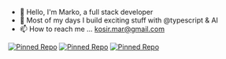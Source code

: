 - 👋 Hello, I'm Marko, a full stack developer
- 🌱 Most of my days I build exciting stuff with @typescript & AI
- 📫 How to reach me ... kosir.mar@gmail.com

[![Pinned Repo](https://github-readme-stats.vercel.app/api/pin/?username=mkosir&repo=react-parallax-tilt&bg_color=00000000&border_color=444c56&title_color=58a6ff&text_color=adbac7)](https://github.com/mkosir/react-parallax-tilt)
[![Pinned Repo](https://github-readme-stats.vercel.app/api/pin/?username=mkosir&repo=typescript-style-guide&bg_color=00000000&border_color=444c56&title_color=58a6ff&text_color=adbac7)](https://github.com/mkosir/typescript-style-guide)
[![Pinned Repo](https://github-readme-stats.vercel.app/api/pin/?username=mkosir&repo=trpc-api-boilerplate&bg_color=00000000&border_color=444c56&title_color=58a6ff&text_color=adbac7)](https://github.com/mkosir/trpc-api-boilerplate)
